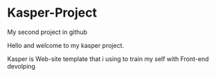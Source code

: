 # Kasper-Project
My second project in github

Hello and welcome to my kasper project.

Kasper is Web-site template that i using to train my self with Front-end devolping
